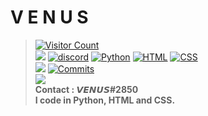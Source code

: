 # **V E N U S**<br>
> [![Visitor Count](https://profile-counter.glitch.me/{venaxyt}/count.svg)](youtube.com/channel/UCNjrsynaZcgYr0CY4_gGiLQ)<br>
> [![](https://komarev.com/ghpvc/?username=eywix)](youtube.com/channel/UCNjrsynaZcgYr0CY4_gGiLQ)
> [![discord](https://discord.com/api/guilds/267624335836053506/widget.png)](https://discord.gg/tPSkKbtWPU)
> [![Python](https://img.shields.io/badge/-Python-000000?style=flat&logo=python)](youtube.com/channel/UCNjrsynaZcgYr0CY4_gGiLQ)
> [![HTML](https://img.shields.io/badge/-HTML-000000?style=flat&logo=html5)](youtube.com/channel/UCNjrsynaZcgYr0CY4_gGiLQ)
> [![CSS](https://img.shields.io/badge/-CSS-000000?style=flat&logo=css3)](youtube.com/channel/UCNjrsynaZcgYr0CY4_gGiLQ)<br>
> [![](https://github-readme-stats.vercel.app/api/top-langs?username=venaxyt&show_icons=true&locale=en&theme=midnight-purple)](youtube.com/channel/UCNjrsynaZcgYr0CY4_gGiLQ)
[![Commits](https://github-readme-stats.vercel.app/api?username=eywix&include_all_commits=true&count_private=true&show_icons=true&theme=midnight-purple)](youtube.com/channel/UCNjrsynaZcgYr0CY4_gGiLQ)<br>
> <img src="https://media.discordapp.net/attachments/885832012773081091/890225312057679913/Capture.PNG"><br>
> **Contact : 𝙑𝙀𝙉𝙐𝙎#2850**<br>
> **I code in Python, HTML and CSS.**<br>


